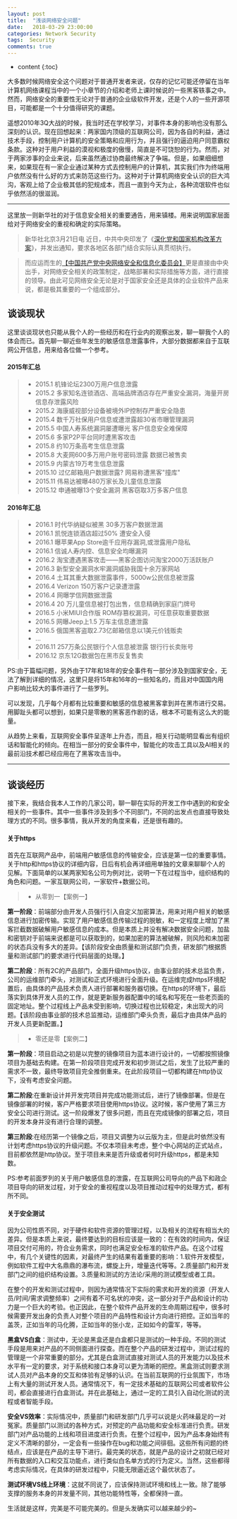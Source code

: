 ```yaml
---
layout: post
title:  "浅谈网络安全问题"
date:   2018-03-29 23:00:00
categories: Network Security
tags:  Security
comments: true
---
```


* content
{:toc} 

大多数时候网络安全这个问题对于普通开发者来说，仅存的记忆可能还停留在当年计算机网络课程当中的一个小章节的介绍和老师上课时候说的一些黑客轶事之中。然而，网络安全的重要性无论对于普通的企业级软件开发，还是个人的一些开源项目，可能都是一个十分值得研究的课题。
 <!--more-->

遥想2010年3Q大战的时候，我当时还在学校学习，对事件本身的影响也没有那么深刻的认识。现在回想起来：两家国内顶级的互联网公司，因为各自的利益，通过技术手段，控制用户计算机的安全策略和应用行为，并且强行的逼迫用户同意霸权条款。这种对于用户利益的漠视和极度的傲慢，简直是不可饶恕的行为。然而，对于两家涉事的企业来说，后来虽然通过协商最终解决了争端。但是，如果细细想来，如果现在有一家企业通过某种方式去控制用户的计算机，其实我们作为终端用户依然没有什么好的方式来防范这些行为。这种对于计算机网络安全认识的巨大鸿沟，客观上给了企业极其低的犯规成本，而且一直到今天为止，各种流氓软件也似乎依然活的很滋润。

---
这里放一则新华社的对于信息安全相关的重要通告，用来镇楼。用来说明国家层面给对于网络安全的重视和确定的实际策略。

 >新华社北京3月21日电 近日，中共中央印发了《[深化党和国家机构改革方案](http://politics.people.com.cn/n1/2018/0321/c1001-29881261.html)》，并发出通知，要求各地区各部门结合实际认真贯彻执行。

>而应运而生的[【中国共产党中央网络安全和信息化委员会】](http://www.cac.gov.cn/)更是直接由中央出手，对网络安全相关的政策制定，战略部署和实际措施等方面，进行直接的领导。由此可见网络安全无论是对于国家安全还是具体的企业软件产品来说，都是极其重要的一个组成部分。

## **谈谈现状**
这里谈谈现状也只能从我个人的一些经历和在行业内的观察出发，聊一聊我个人的体会而已。首先聊一聊近些年发生的敏感信息泄露事件，大部分数据都来自于互联网公开信息，用来给各位做一个参考。

#### 2015年汇总

>* 2015.1 机锋论坛2300万用户信息泄露
>* 2015.2 多家知名连锁酒店、高端品牌酒店存在严重安全漏洞，海量开房信息存泄露风险
>* 2015.2 海康威视部分设备被境外IP控制存严重安全隐患
>* 2015.4 数千万社保用户信息或遭泄露超30省市曝管理漏洞
>* 2015.5 中国人寿系统漏洞屡遭曝光 客户信息安全难保障
>* 2015.6 多家P2P平台同时遭黑客攻击
>* 2015.8 约10万条高考生信息泄露
>* 2015.8 大麦网600多万用户账号密码泄露 数据已被售卖
>* 2015.9 内蒙古19万考生信息泄露
>* 2015.10 过亿邮箱用户数据泄露? 网易称遭黑客"撞库"
>* 2015.11 伟易达被曝480万家长及儿童信息泄露
>* 2015.12 申通被曝13个安全漏洞 黑客窃取3万多客户信息

#### 2016年汇总

>* 2016.1 时代华纳疑似被黑 30多万客户数据泄漏 
>* 2016.1 凯悦连锁酒店超过50% 遭安全入侵 
>* 2016.1 曝苹果App Store逾千应用存漏洞,或泄露用户隐私 
>* 2016.1 信诚人寿内控、信息安全均曝漏洞 
>* 2016.2 淘宝遭遇黑客攻击——黑客企图访问淘宝2000万活跃账户
>* 2016.3 新型安全漏洞水牢漏洞威胁我国十余万家网站 
>* 2016.4 土耳其重大数据泄露事件，5000w公民信息被泄露 
>* 2016.4 Verizon 150万客户记录遭泄露
>* 2016.4 网曝学信网数据泄露
>* 2016.4 20 万儿童信息被打包出售，信息精确到家庭门牌号 
>* 2016.5 小米MIUI合作版 ROM存篡权漏洞，可任意获取重要数据
>* 2016.5 网曝Jeep上1.5 万车主信息遭泄露 
>* 2016.5 俄国黑客盗取2.73亿邮箱信息以1美元价钱贩卖 
>* ...
>* 2016.11 257万条公民银行个人信息被泄露 银行行长卖账号
>* 2016.12 京东12G数据包在黑市反复售卖 


PS:由于篇幅问题，另外由于17年和18年的安全事件有一部分涉及到国家安全，无法了解到详细的情况，这里只是将15年和16年的一些知名的，而且对中国国内用户影响比较大的事件进行了一些罗列。

可以发现，几乎每个月都有比较重要和敏感的信息被黑客拿到并在黑市进行交易。用脚趾头都可以想到，如果只是零散的黑客恶作剧的话，根本不可能有这么大的能量。

从趋势上来看，互联网安全事件呈逐年上升态，而且，相关行动能明显看出有组织话和智能化的倾向。在相当一部分的安全事件中，智能化的攻击工具以及AI相关的最前沿技术都已经应用在了黑客攻击当中。

---
## **谈谈经历**
接下来，我结合我本人工作的几家公司，聊一聊在实际的开发工作中遇到的和安全相关的一些事件。其中一些事件涉及到多个不同部门，不同的出发点也直接导致处理方式的不同。很多事情，我从开发的角度来看，还是很有趣的。

#### 关于https
首先在互联网产品中，前端用户敏感信息的传输安全，应该是第一位的重要事情。关于http和https协议的详细内容，日后有机会再详细用单独的文章来聊聊个人的见解。下面简单的以某两家知名公司为例对比，说明一下在过程当中，组织结构的角色和问题。一家互联网公司，一家软件+数据公司。

>* 从零到一【案例一】

**第一阶段**：前端部分由开发人员强行引入自定义加密算法，用来对用户相关的敏感信息进行加密传输。实现了用户敏感信息传输过程的脱敏，和一定程度上增加了黑客拦截数据破解用户敏感信息的成本。但是本质上并没有解决数据安全问题，加盐和密钥对于前端来说都是可以获取到的，如果加密的算法被破解，则风险和未加密的状态兵没有多大的差异。【该阶段安全由质量和测试部门负责，研发部门根据质量和测试部门的要求进行代码层面的处理。】

**第二阶段**：所有2C的产品部门，全面升级https协议，由事业部的技术总监负责，公司的运维部门牵头，对测试和正式环境进行全面升级。在运维完成https环境配置后，由具体的产品技术负责人进行部署和服务器切换。在https的环境下，最后落实到具体开发人员的工作，就是更新服务器配置中的域名和写死在一些老页面的固定地址。整个过程线上产品未受到影响，切换过程也比较稳定，未出现大的问题。【该阶段由事业部的技术总监推动，运维部门牵头负责，最后才由具体产品的开发人员更新配置。】


>* 零还是零【案例二】

**第一阶段**：项目启动之初是以完整的镜像项目为蓝本进行设计的，一切都按照镜像项目为基础去构建。在第一阶段项目完成开发和初步测试之后，发生了比较严重的需求不一致，最终导致项目完全推倒重来。在此阶段项目一切都构建在http协议下，没有考虑安全问题。

**第二阶段**:在重新设计并开发完项目并完成功能测试后，进行了镜像部署。但是在镜像部署的时候，客户严格要求项目使用https协议。这时候，客户使用了第三方安全公司进行测试。这一阶段爆发了很多问题，而且在完成镜像的部署之后，项目的开发本身并没有进行合理的调整。

**第三阶段**:在经历第一个镜像之后，项目又调整为以云版为主，但是此时依然没有计划考虑https协议的升级问题。不仅本项目未考虑，整个中心网站的正式站点，目前都依然是http协议。至于项目未来是否升级或者何时升级https，都是未知数。

PS:参考前面罗列的关于用户敏感信息的泄露，在互联网公司导向的产品下和政企项目导向的研发过程，对于安全的重视程度以及项目推动过程中的处理方式，都有所不同。

#### 关于安全测试
因为公司性质不同，对于硬件和软件资源的管理过程，以及相关的流程有相当大的差异。但是本质上来说，最终要达到的目标应该是一致的：在有效的时间内，保证项目交付可用的，符合业务需求，同时也满足安全标准的软件产品。在这个过程中，有几个关键性的因素，对最终产生的结果有着重要的影响：1.软件开发模型，例如软件工程中大名鼎鼎的瀑布流，螺旋上升，增量迭代等等。2.质量部门和开发部门之间的组织结构设置。3.质量和测试的方法论/采用的测试模型或者工具。

在整个的开发和测试过程中，则因为通常情况下实际的需求和开发的资源（开发人员/时间/需求调整频率）之间有着不可名状的冲突，这一部分对于产品和设计的功力是一个巨大的考验。也正因此，在整个软件产品开发的生命周期过程中，很多时候需要开发出身的负责人对整个项目的产品特性和设计方向进行把控。正如当年的盖茨，正如当年的马化腾，正如当年的张小龙，正如如今的雷军，等等。


**黑盒VS白盒**：测试中，无论是黑盒还是白盒都只是测试的一种手段。不同的测试手段是用来对产品的不同侧面进行探查。而在整个产品的研发过程中，测试过程的管理是一个非常重要的部分。尤其是白盒测试直接对测试人员的开发能力以及技术水平有一定的要求，对于系统和接口本身可以更为清晰的把控。黑盒测试则要求测试人员对产品本身的交互和体验有足够的认识。在当前互联网的行业氛围下，市场上有大量的测试开发人员。通常情况下，有一定技术基础的互联网公司或者软件公司，都会直接进行白盒测试。并在此基础上，通过一定的工具引入自动化测试的流程或者智能手段。


**安全VS效率**：实际情况中，质量部门和研发部门几乎可以说是火药味最足的一对冤家。质量部门以测试的各种方式，对预定的产品功能和安全标准进行负责。研发部门对产品功能的上线和项目进度进行负责。在整个过程中，因为产品本身始终有定义不清晰的部分，一定会有一些操作在bug和功能之间徘徊。这些所有问题的终结点，应该是在产品的主导下进行。最完美的状态，就是产品的设计之初就已经对所有数据的入口和交互功能点，进行类似白名单方式的行为定义。当然，这些都得考虑实际情况，在具体的研发过程中，只能无限逼近这个最优状态了。


**测试环境VS线上环境**：这就不同说了，应该保持测试环境和线上一致。除了能够支撑的服务本身的并发量不同，其他功能特性等，全都保持一直。


生活就是这样，完美是不可能完美的。但是头发确实可以越来越少的~


